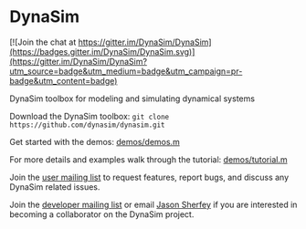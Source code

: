 # DynaSim

[![Join the chat at https://gitter.im/DynaSim/DynaSim](https://badges.gitter.im/DynaSim/DynaSim.svg)](https://gitter.im/DynaSim/DynaSim?utm_source=badge&utm_medium=badge&utm_campaign=pr-badge&utm_content=badge)

DynaSim toolbox for modeling and simulating dynamical systems

Download the DynaSim toolbox:
`git clone https://github.com/dynasim/dynasim.git`

Get started with the demos: [demos/demos.m](https://github.com/DynaSim/DynaSim/blob/master/demos/demos.m)

For more details and examples walk through the tutorial: [demos/tutorial.m](https://github.com/DynaSim/DynaSim/blob/master/demos/tutorial.m)

Join the [user mailing list](https://groups.google.com/forum/#!forum/dynasim-users) to request features, report bugs, and discuss any DynaSim related issues.

Join the [developer mailing list](https://groups.google.com/forum/#!forum/dynasim-developers) or email [Jason Sherfey](http://jasonsherfey.com/) if you are interested in becoming a collaborator on the DynaSim project.
